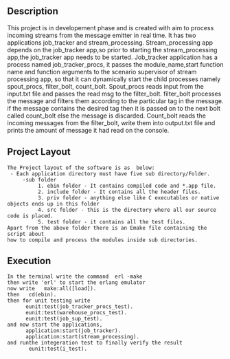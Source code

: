 ## Description

This project is in developement phase and is created with aim to process incoming streams from the message emitter in real time. It has two applications job_tracker and stream_processing. Stream_processing app depends on the job_tracker app,so prior to starting the stream_processing app,the job_tracker app needs to be started. Job_tracker application has a process named job_tracker_procs, it passes the module_name,start function name and function arguments to the scenario supervisor of stream processing app, so that it can dynamically start the child processes namely spout_procs, filter_bolt, count_bolt. Spout_procs reads input from the input.txt file and passes the read msg to the filter_bolt. filter_bolt processes the message and filters them according to the particular tag in the message. if the message contains the desired tag then it is passed on to the next bolt called count_bolt else the message is discarded. Count_bolt reads the incoming messages from the filter_bolt, write them into output.txt file and prints the amount of message it had read on the console.


## Project Layout
    The Project layout of the software is as  below:
     - Each application directory must have five sub directory/Folder.
         -sub folder
              1. ebin folder - It contains compiled code and *.app file.
              2. include folder - It contains all the header files.
              3. priv folder - anything else like C executables or native objects ends up in this folder
              4. src folder - this is the directory where all our source code is placed. 
              5. test folder - it contains all the test files.
    Apart from the above folder there is an Emake file containing the script about
    how to compile and process the modules inside sub directories.

## Execution
    In the terminal write the command  erl -make 
    then write 'erl' to start the erlang emulator
    now write   make:all([load]).
    then   cd(ebin).
    then for unit testing write
          eunit:test(job_tracker_procs_test).
          eunit:test(warehouse_procs_test).
          eunit:test(job_sup_test).
    and now start the applications,
          application:start(job_tracker).
          application:start(stream_processing).
    and runthe integeration test to finally verify the result
           eunit:test(i_test).
